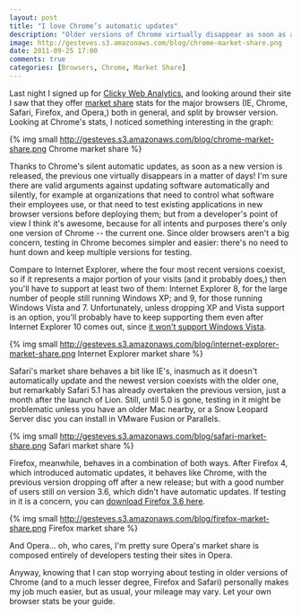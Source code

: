 ```yaml
---
layout: post
title: "I love Chrome’s automatic updates"
description: "Older versions of Chrome virtually disappear as soon as a new version is released, which is nice."
image: http://gesteves.s3.amazonaws.com/blog/chrome-market-share.png
date: 2011-09-25 17:00
comments: true
categories: [Browsers, Chrome, Market Share]
---
```


Last night I signed up for [Clicky Web Analytics][clicky], and looking around their site I saw that they offer [market share][market] stats for the major browsers (<abbr>IE</abbr>, Chrome, Safari, Firefox, and Opera,) both in general, and split by browser version. Looking at Chrome's stats, I noticed something interesting in the graph:

[clicky]: http://getclicky.com/239148
[market]: http://getclicky.com/marketshare/

{% img small http://gesteves.s3.amazonaws.com/blog/chrome-market-share.png Chrome market share %}

Thanks to Chrome's silent automatic updates, as soon as a new version is released, the previous one virtually disappears in a matter of days! I'm sure there are valid arguments against updating software automatically and silently, for example at organizations that need to control what software their employees use, or that need to test existing applications in new browser versions before deploying them; but from a developer's point of view I think it's awesome, because for all intents and purposes there's only one version of Chrome -- the current one. Since older browsers aren't a big concern, testing in Chrome becomes simpler and easier: there's no need to hunt down and keep multiple versions for testing.

Compare to Internet Explorer, where the four most recent versions coexist, so if it represents a major portion of your visits (and it probably does,) then you'll have to support at least two of them: Internet Explorer 8, for the large number of people still running Windows XP; and 9, for those running Windows Vista and 7. Unfortunately, unless dropping XP and Vista support is an option, you'll probably have to keep supporting them even after Internet Explorer 10 comes out, since [it won't support Windows Vista][ie10vista].

{% img small http://gesteves.s3.amazonaws.com/blog/internet-explorer-market-share.png Internet Explorer market share %}

[ie10vista]: http://www.pcmag.com/article2/0,2817,2383640,00.asp#fbid=9CphUBgOJbN

Safari's market share behaves a bit like <abbr>IE</abbr>'s, inasmuch as it doesn't automatically update and the newest version coexists with the older one, but remarkably Safari 5.1 has already overtaken the previous version, just a month after the launch of Lion. Still, until 5.0 is gone, testing in it might be problematic unless you have an older Mac nearby, or a Snow Leopard Server disc you can install in VMware Fusion or Parallels.

{% img small http://gesteves.s3.amazonaws.com/blog/safari-market-share.png Safari market share %}

Firefox, meanwhile, behaves in a combination of both ways. After Firefox 4, which introduced automatic updates, it behaves like Chrome, with the previous version dropping off after a new release; but with a good number of users still on version 3.6, which didn't have automatic updates. If testing in it is a concern, you can [download Firefox 3.6 here][ff36].

[ff36]: http://www.mozilla.org/en-US/firefox/all-older.html

{% img small http://gesteves.s3.amazonaws.com/blog/firefox-market-share.png Firefox market share %}

And Opera… oh, who cares, I'm pretty sure Opera's market share is composed entirely of developers testing their sites in Opera.

Anyway, knowing that I can stop worrying about testing in older versions of Chrome (and to a much lesser degree, Firefox and Safari) personally makes my job much easier, but as usual, your mileage may vary. Let your own browser stats be your guide.